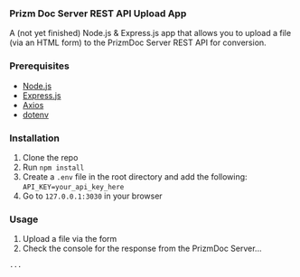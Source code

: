 ### Prizm Doc Server REST API Upload App

A (not yet finished) Node.js & Express.js app that allows you to upload a file (via an HTML form) to the PrizmDoc Server REST API for conversion.

### Prerequisites

-   [Node.js](https://nodejs.org/en/)
-   [Express.js](https://expressjs.com/)
-   [Axios](https://www.npmjs.com/package/axios)
-   [dotenv](https://www.npmjs.com/package/dotenv)

### Installation

1. Clone the repo
2. Run `npm install`
3. Create a `.env` file in the root directory and add the following: `API_KEY=your_api_key_here`
4. Go to `127.0.0.1:3030` in your browser

### Usage

1. Upload a file via the form
2. Check the console for the response from the PrizmDoc Server...

`...`
